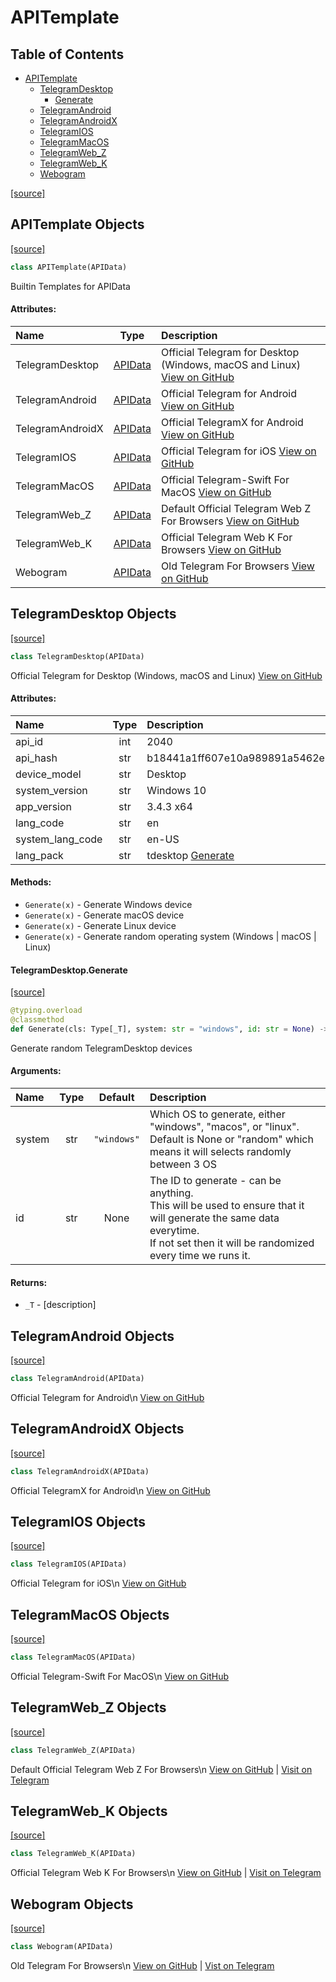 <!-- vim: syntax=Markdown -->

# APITemplate

## Table of Contents

* [APITemplate](#apidata.APITemplate)
  * [TelegramDesktop](#apidata.APITemplate.TelegramDesktop)
    * [Generate](#apidata.APITemplate.TelegramDesktop.Generate)
  * [TelegramAndroid](#apidata.APITemplate.TelegramAndroid)
  * [TelegramAndroidX](#apidata.APITemplate.TelegramAndroidX)
  * [TelegramIOS](#apidata.APITemplate.TelegramIOS)
  * [TelegramMacOS](#apidata.APITemplate.TelegramMacOS)
  * [TelegramWeb\_Z](#apidata.APITemplate.TelegramWeb_Z)
  * [TelegramWeb\_K](#apidata.APITemplate.TelegramWeb_K)
  * [Webogram](#apidata.APITemplate.Webogram)

[[source]](https://github.com/thedemons/opentele/blob/c9036f76e4d63f9d6977e997a75bc17909c78d5a/src\apidata.py#L2)

<a id="apidata.APITemplate"></a>

## APITemplate Objects

[[source]](https://github.com/thedemons/opentele/blob/c9036f76e4d63f9d6977e997a75bc17909c78d5a/src\apidata.py#L237)

```python
class APITemplate(APIData)
```

Builtin Templates for APIData

#### Attributes:

| Name | Type | Description |
| :--- | :--: | :---------- |
| TelegramDesktop | <a class="md-typeset__a_obj" href="../apidata#apidata.APIData">APIData</a> | Official Telegram for Desktop (Windows, macOS and Linux) [View on GitHub](https://github.com/telegramdesktop/tdesktop) |
| TelegramAndroid | <a class="md-typeset__a_obj" href="../apidata#apidata.APIData">APIData</a> | Official Telegram for Android [View on GitHub](https://github.com/DrKLO/Telegram) |
| TelegramAndroidX | <a class="md-typeset__a_obj" href="../apidata#apidata.APIData">APIData</a> | Official TelegramX for Android [View on GitHub](https://github.com/DrKLO/Telegram) |
| TelegramIOS | <a class="md-typeset__a_obj" href="../apidata#apidata.APIData">APIData</a> | Official Telegram for iOS [View on GitHub](https://github.com/TelegramMessenger/Telegram-iOS) |
| TelegramMacOS | <a class="md-typeset__a_obj" href="../apidata#apidata.APIData">APIData</a> | Official Telegram-Swift For MacOS [View on GitHub](https://github.com/overtake/TelegramSwift) |
| TelegramWeb_Z | <a class="md-typeset__a_obj" href="../apidata#apidata.APIData">APIData</a> | Default Official Telegram Web Z For Browsers [View on GitHub](https://github.com/Ajaxy/telegram-tt) | [Visit on Telegram](https://web.telegram.org/z/) |
| TelegramWeb_K | <a class="md-typeset__a_obj" href="../apidata#apidata.APIData">APIData</a> | Official Telegram Web K For Browsers [View on GitHub](https://github.com/morethanwords/tweb) | [Visit on Telegram](https://web.telegram.org/k/) |
| Webogram | <a class="md-typeset__a_obj" href="../apidata#apidata.APIData">APIData</a> | Old Telegram For Browsers [View on GitHub](https://github.com/zhukov/webogram) | [Vist on Telegram](https://web.telegram.org/?legacy=1#/im) |


<a id="apidata.APITemplate.TelegramDesktop"></a>

## TelegramDesktop Objects

[[source]](https://github.com/thedemons/opentele/blob/c9036f76e4d63f9d6977e997a75bc17909c78d5a/src\apidata.py#L267)

```python
class TelegramDesktop(APIData)
```

Official Telegram for Desktop (Windows, macOS and Linux)
[View on GitHub](https://github.com/telegramdesktop/tdesktop)

#### Attributes:

| Name | Type | Description |
| :--- | :--: | :---------- |
| api_id | <span class="md-typeset__obj">int</span> | 2040 |
| api_hash | <span class="md-typeset__obj">str</span> | b18441a1ff607e10a989891a5462e627 |
| device_model | <span class="md-typeset__obj">str</span> | Desktop |
| system_version | <span class="md-typeset__obj">str</span> | Windows 10 |
| app_version | <span class="md-typeset__obj">str</span> | 3.4.3 x64 |
| lang_code | <span class="md-typeset__obj">str</span> | en |
| system_lang_code | <span class="md-typeset__obj">str</span> | en-US |
| lang_pack | <span class="md-typeset__obj">str</span> | tdesktop <a class="md-typeset__a_obj" href="../apitemplate#apidata.APITemplate.TelegramDesktop.Generate">Generate</a> |

#### Methods:

- `Generate(x)` - Generate Windows device
- `Generate(x)` - Generate macOS device
- `Generate(x)` - Generate Linux device
- `Generate(x)` - Generate random operating system (Windows | macOS | Linux)


<a id="apidata.APITemplate.TelegramDesktop.Generate"></a>

#### TelegramDesktop.Generate

[[source]](https://github.com/thedemons/opentele/blob/c9036f76e4d63f9d6977e997a75bc17909c78d5a/src\apidata.py#L299)

```python
@typing.overload
@classmethod
def Generate(cls: Type[_T], system: str = "windows", id: str = None) -> _T
```

Generate random TelegramDesktop devices

#### Arguments:

| Name | Type | Default | Description |
| :--- | :--: | :-----: | :---------- |
| system | <span class="md-typeset__obj">str</span> | `"windows"` | Which OS to generate, either "windows", "macos", or "linux".<br/>Default is <span class="md-typeset__const">None</span> or "random" which means it will selects randomly between 3 OS |
| id | <span class="md-typeset__obj">str</span> | <span class="md-typeset__const">None</span> | The ID to generate - can be anything.<br/>This will be used to ensure that it will generate the same data everytime.<br/>If not set then it will be randomized every time we runs it. |

#### Returns:

- `_T` - [description]


<a id="apidata.APITemplate.TelegramAndroid"></a>

## TelegramAndroid Objects

[[source]](https://github.com/thedemons/opentele/blob/c9036f76e4d63f9d6977e997a75bc17909c78d5a/src\apidata.py#L351)

```python
class TelegramAndroid(APIData)
```

Official Telegram for Android\n
[View on GitHub](https://github.com/DrKLO/Telegram)

<a id="apidata.APITemplate.TelegramAndroidX"></a>

## TelegramAndroidX Objects

[[source]](https://github.com/thedemons/opentele/blob/c9036f76e4d63f9d6977e997a75bc17909c78d5a/src\apidata.py#L365)

```python
class TelegramAndroidX(APIData)
```

Official TelegramX for Android\n
[View on GitHub](https://github.com/DrKLO/Telegram)

<a id="apidata.APITemplate.TelegramIOS"></a>

## TelegramIOS Objects

[[source]](https://github.com/thedemons/opentele/blob/c9036f76e4d63f9d6977e997a75bc17909c78d5a/src\apidata.py#L379)

```python
class TelegramIOS(APIData)
```

Official Telegram for iOS\n
[View on GitHub](https://github.com/TelegramMessenger/Telegram-iOS)

<a id="apidata.APITemplate.TelegramMacOS"></a>

## TelegramMacOS Objects

[[source]](https://github.com/thedemons/opentele/blob/c9036f76e4d63f9d6977e997a75bc17909c78d5a/src\apidata.py#L395)

```python
class TelegramMacOS(APIData)
```

Official Telegram-Swift For MacOS\n
[View on GitHub](https://github.com/overtake/TelegramSwift)

<a id="apidata.APITemplate.TelegramWeb_Z"></a>

## TelegramWeb\_Z Objects

[[source]](https://github.com/thedemons/opentele/blob/c9036f76e4d63f9d6977e997a75bc17909c78d5a/src\apidata.py#L411)

```python
class TelegramWeb_Z(APIData)
```

Default Official Telegram Web Z For Browsers\n
[View on GitHub](https://github.com/Ajaxy/telegram-tt) | [Visit on Telegram](https://web.telegram.org/z/)

<a id="apidata.APITemplate.TelegramWeb_K"></a>

## TelegramWeb\_K Objects

[[source]](https://github.com/thedemons/opentele/blob/c9036f76e4d63f9d6977e997a75bc17909c78d5a/src\apidata.py#L426)

```python
class TelegramWeb_K(APIData)
```

Official Telegram Web K For Browsers\n
[View on GitHub](https://github.com/morethanwords/tweb) | [Visit on Telegram](https://web.telegram.org/k/)

<a id="apidata.APITemplate.Webogram"></a>

## Webogram Objects

[[source]](https://github.com/thedemons/opentele/blob/c9036f76e4d63f9d6977e997a75bc17909c78d5a/src\apidata.py#L440)

```python
class Webogram(APIData)
```

Old Telegram For Browsers\n
[View on GitHub](https://github.com/zhukov/webogram) | [Vist on Telegram](https://web.telegram.org/?legacy=1#/im)

